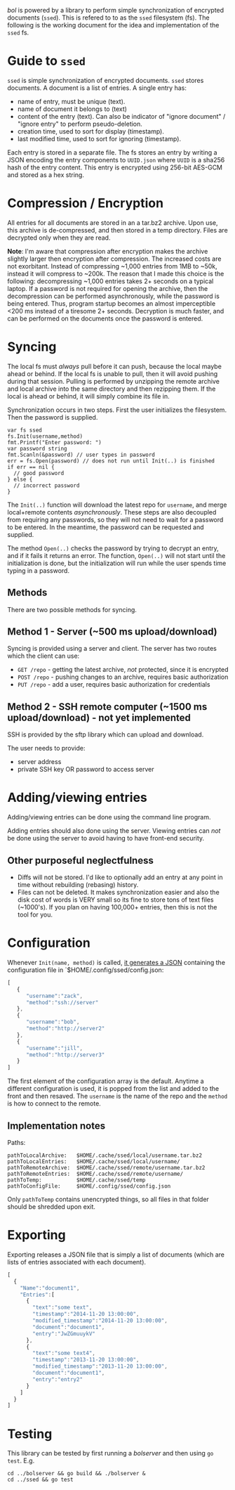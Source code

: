 *bol* is powered by a library to perform simple synchronization of encrypted documents (`ssed`). This is refered to to as the `ssed` filesystem (fs). The following is the working document for the idea and implementation of the `ssed` fs.

# Guide to `ssed`

`ssed` is simple synchronization of encrypted documents. `ssed` stores documents. A document is a list of entries. A single entry has:

- name of entry, must be unique (text).
- name of document it belongs to (text)
- content of the entry (text). Can also be indicator of "ignore document" / "ignore entry" to perform pseudo-deletion.
- creation time, used to sort for display (timestamp).
- last modified time, used to sort for ignoring (timestamp).

Each entry is stored in a separate file. The fs stores an entry by writing a JSON encoding the entry components to `UUID.json` where `UUID` is a sha256 hash of the entry content. This entry is encrypted using 256-bit AES-GCM and stored as a hex string.


# Compression / Encryption

All entries for all documents are stored in an a  tar.bz2 archive. Upon use, this archive is de-compressed, and then stored in a temp directory. Files are decrypted only when they are read.

__Note__: I'm aware that compression after encryption makes the archive slightly larger then encryption after compression. The increased costs are not exorbitant. Instead of compressing ~1,000 entries from 1MB to ~50k, instead it will compress to ~200k. The reason that I made this choice is the following: decompressing ~1,000 entries takes 2+ seconds on a typical laptop. If a password is not required for opening the archive, then the decompression can be performed asynchronously, while the password is being entered. Thus, program startup becomes an almost imperceptible <200 ms instead of a tiresome 2+ seconds. Decryption is much faster, and can be performed on the documents once the password is entered.



# Syncing

The local fs must *always* pull before it can push, because the local maybe ahead or behind. If the local fs is unable to pull, then it will avoid pushing during that session. Pulling is performed by unzipping the remote archive and local archive into the same directory and then rezipping them. If the local is ahead or behind, it will simply combine its file in.

Synchronization occurs in two steps. First the user initializes the filesystem. Then the password is supplied.

```golang
var fs ssed
fs.Init(username,method)
fmt.Printf("Enter password: ")
var password string
fmt.Scanln(&password) // user types in password
err = fs.Open(password) // does not run until Init(..) is finished
if err == nil {
  // good password
} else {
  // incorrect password
}
```

The `Init(..)` function will download the latest repo for `username`, and merge local+remote contents *asynchronously*. These steps are also decoupled from requiring any passwords, so they will not need to wait for a password to be entered. In the meantime, the password can be requested and supplied.

The method `Open(..)` checks the password by trying to decrypt an entry, and if it fails it returns an error. The function, `Open(..)` will not start until the initialization is done, but the initialization will run while the user spends time typing in a password.

## Methods

There are two possible methods for syncing.

## Method 1 - Server (~500 ms upload/download)

Syncing is provided using a server and client. The server has two routes which the client can use:

- `GET /repo` - getting the latest archive, *not* protected, since it is encrypted
- `POST /repo` - pushing changes to an archive, requires basic authorization
- `PUT /repo` - add a user, requires basic authorization for credentials

## Method 2 - SSH remote computer (~1500 ms upload/download) - not yet implemented

SSH is provided by the sftp library which can upload and download.

The user needs to provide:

- server address
- private SSH key OR password to access server

# Adding/viewing entries

Adding/viewing entries can be done using the command line program.

Adding entries should also done using the server. Viewing entries can *not* be done using the server to avoid having to have front-end security.

## Other purposeful neglectfulness

- Diffs will not be stored. I'd like to optionally add an entry at any point in time without rebuilding (rebasing) history.
- Files can not be deleted. It makes synchronization easier and also the disk cost of words is VERY small so its fine to store tons of text files (~1000's). If you plan on having 100,000+ entries, then this is not the tool for you.


# Configuration

Whenever `Init(name, method)` is called, [it generates a JSON](https://play.golang.org/p/6jHI-MRx0z) containing the configuration file in `$HOME/.config/ssed/config.json:

```javascript
[  
   {  
      "username":"zack",
      "method":"ssh://server"
   },
   {  
      "username":"bob",
      "method":"http://server2"
   },
   {  
      "username":"jill",
      "method":"http://server3"
   }
]
```

The first element of the configuration array is the default. Anytime a different configuration is used, it is popped from the list and added to the front and then resaved. The `username` is the name of the repo and the `method` is how to connect to the remote.

## Implementation notes

Paths:
```
pathToLocalArchive:   $HOME/.cache/ssed/local/username.tar.bz2
pathToLocalEntries:   $HOME/.cache/ssed/local/username/
pathToRemoteArchive:  $HOME/.cache/ssed/remote/username.tar.bz2
pathToRemoteEntries:  $HOME/.cache/ssed/remote/username/
pathToTemp:           $HOME/.cache/ssed/temp
pathToConfigFile:     $HOME/.config/ssed/config.json
```

Only `pathToTemp` contains unencrypted things, so all files in that folder should be shredded upon exit.

# Exporting

Exporting releases a JSON file that is simply a list of documents (which are lists of entries associated with each document).

```javascript
[  
  {  
    "Name":"document1",
    "Entries":[  
      {  
        "text":"some text",
        "timestamp":"2014-11-20 13:00:00",
        "modified_timestamp":"2014-11-20 13:00:00",
        "document":"document1",
        "entry":"JwZGmuuykV"
      },
      {  
        "text":"some text4",
        "timestamp":"2013-11-20 13:00:00",
        "modified_timestamp":"2013-11-20 13:00:00",
        "document":"document1",
        "entry":"entry2"
      }
    ]
  }
]
```

# Testing

This library can be tested by first running a *bolserver* and then using `go test`. E.g.

```
cd ../bolserver && go build && ./bolserver &
cd ../ssed && go test
```
